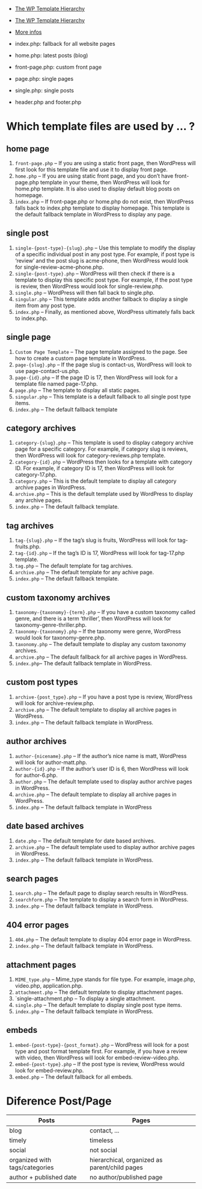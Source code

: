 - [The WP Template Hierarchy](https://wphierarchy.com/)
- [The WP Template Hierarchy](https://developer.wordpress.org/files/2014/10/Screenshot-2019-01-23-00.20.04.png)
- [More infos](https://developer.wordpress.org/themes/basics/template-hierarchy/)


- index.php: fallback for all website pages
- home.php: latest posts (blog)
- front-page.php: custom front page
- page.php: single pages
- single.php: single posts
- header.php and footer.php



# Which template files are used by ... ?
## home page
1. `front-page.php` – If you are using a static front page, then WordPress will first look for this template file and use it to display front page.
2. `home.php` – If you are using static front page, and you don’t have front-page.php template in your theme, then WordPress will look for home.php template. It is also used to display default blog posts on homepage.
3. `index.php` – If front-page.php or home.php do not exist, then WordPress falls back to index.php template to display homepage. This template is the default fallback template in WordPress to display any page.
  
## single post
1. `single-{post-type}-{slug}.php` – Use this template to modify the display of a specific individual post in any post type. For example, if post type is ‘review’ and the post slug is acme-phone, then WordPress would look for single-review-acme-phone.php.
2. `single-{post-type}.php` – WordPress will then check if there is a template to display this specific post type. For example, if the post type is review, then WordPress would look for single-review.php.
3. `single.php` – WordPress will then fall back to single.php.
4. `singular.php` – This template adds another fallback to display a single item from any post type.
5. `index.php` – Finally, as mentioned above, WordPress ultimately falls back to index.php.
  
## single page
1. `Custom Page Template` – The page template assigned to the page. See how to create a custom page template in WordPress.
2. `page-{slug}.php` – If the page slug is contact-us, WordPress will look to use page-contact-us.php.
3. `page-{id}.php` – If the page ID is 17, then WordPress will look for a template file named page-17.php.
4. `page.php` – The template to display all static pages.
5. `singular.php` – This template is a default fallback to all single post type items.
6. `index.php` – The default fallback template

## category archives
1. `category-{slug}.php` – This template is used to display category archive page for a specific category. For example, if category slug is reviews, then WordPress will look for category-reviews.php template.
2. `category-{id}.php` – WordPress then looks for a template with category ID. For example, if category ID is 17, then WordPress will look for category-17.php.
3. `category.php` – This is the default template to display all category archive pages in WordPress.
4. `archive.php` – This is the default template used by WordPress to display any archive pages.
5. `index.php` – The default fallback template.

## tag archives
1. `tag-{slug}.php` – If the tag’s slug is fruits, WordPress will look for tag-fruits.php.
2. `tag-{id}.php` – If the tag’s ID is 17, WordPress will look for tag-17.php template.
3. `tag.php` – The default template for tag archives.
4. `archive.php` – The default template for any achive page.
5. `index.php` – The default fallback template.

## custom taxonomy archives
1. `taxonomy-{taxonomy}-{term}.php` – If you have a custom taxonomy called genre, and there is a term ‘thriller’, then WordPress will look for taxonomy-genre-thriller.php.
2. `taxonomy-{taxonomy}.php` – If the taxonomy were genre, WordPress would look for taxonomy-genre.php.
3. `taxonomy.php` – The default template to display any custom taxonomy archives.
4. `archive.php` – The default fallback for all archive pages in WordPress.
5. `index.php`– The default fallback template in WordPress.

## custom post types
1. `archive-{post_type}.php` – If you have a post type is review, WordPress will look for archive-review.php.
2. `archive.php` – The default template to display all archive pages in WordPress.
3. `index.php` – The default fallback template in WordPress.

## author archives
1. `author-{nicename}.php` – If the author’s nice name is matt, WordPress will look for author-matt.php.
2. `author-{id}.php` – If the author’s user ID is 6, then WordPress will look for author-6.php.
3. `author.php` – The default template used to display author archive pages in WordPress.
4. `archive.php` – The default template to display all archive pages in WordPress.
5. `index.php` – The default fallback template in WordPress

## date based archives
1. `date.php` – The default template for date based archives.
2. `archive.php` – The default template used to display author archive pages in WordPress.
3. `index.php` – The default fallback template in WordPress.

## search pages
1. `search.php` – The default page to display search results in WordPress.
2. `searchform.php` – The template to display a search form in WordPress.
3. `index.php` – The default fallback template in WordPress.

## 404 error pages
1. `404.php` – The default template to display 404 error page in WordPress.
2. `index.php` – The default fallback template in WordPress.

## attachment pages
1. `MIME_type.php` – Mime_type stands for file type. For example, image.php, video.php, application.php.
2. `attachment.php` – The default template to display attachment pages.
3. `single-attachment.php – To display a single attachment.
4. `single.php` – The default template to display single post type items.
5. `index.php` – The default fallback template in WordPress.

## embeds
1. `embed-{post-type}-{post_format}.php` – WordPress will look for a post type and post format template first. For example, if you have a review with video, then WordPress will look for embed-review-video.php.
2. `embed-{post-type}.php` – If the post type is review, WordPress would look for embed-review.php.
3. `embed.php` – The default fallback for all embeds.

# Diference Post/Page
|**Posts**|**Pages**|
|--|--|
|blog|contact, ...|
|timely|timeless|
|social|not social|
|organized with tags/categories|hierarchical, organized as parent/child pages|
|author + published date|no author/published page|
